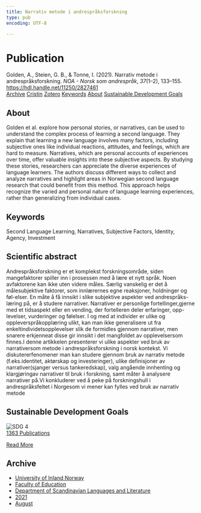 ```yaml
---
title: Narrativ metode i andrespråksforskning
type: pub
encoding: UTF-8

---
```

<h1>Publication</h1>
<article id="csl-bib-container-TJ7DNVIU" class="csl-bib-container">
  <div class="csl-bib-body"> <div class="csl-entry">Golden, A., Steien, G. B., &#38; Tonne, I. (2021). Narrativ metode i andrespråksforskning. <i>NOA - Norsk som andrespråk</i>, <i>37</i>(1–2), 133–155. <a href="https://hdl.handle.net/11250/2827461">https://hdl.handle.net/11250/2827461</a></div> </div>
  <div class="csl-bib-buttons">
    <a href="#taxonomy-article-TJ7DNVIU" alt="archive" class="csl-bib-button">Archive</a>
    <a href="https://app.cristin.no/results/show.jsf?id=1928854" alt="Cristin" class="csl-bib-button">Cristin</a>
    <a href="http://zotero.org/groups/5881554/items/TJ7DNVIU" alt="Zotero" class="csl-bib-button">Zotero</a>
    <a href="#keywords-article-TJ7DNVIU" alt="keywords" class="csl-bib-button">Keywords</a>
    <a href="#about-article-TJ7DNVIU" alt="about_pub" class="csl-bib-button">About</a>
    <a href="#sdg-article-TJ7DNVIU" alt="sdg" class="csl-bib-button">Sustainable Development Goals</a>
  </div>
  <div id="csl-bib-meta-container-TJ7DNVIU"></div>
</article>
<div id="csl-bib-meta-TJ7DNVIU" class="csl-bib-meta">
  <article id="about-article-TJ7DNVIU" class="about_pub-article">
    <h1>About</h1>
    Golden et al. explore how personal stories, or narratives, can be used to understand the complex process of learning a second language. They explain that learning a new language involves many factors, including subjective ones like individual reactions, attitudes, and feelings, which are hard to measure. Narratives, which are personal accounts of experiences over time, offer valuable insights into these subjective aspects. By studying these stories, researchers can appreciate the diverse experiences of language learners. The authors discuss different ways to collect and analyze narratives and highlight areas in Norwegian second language research that could benefit from this method. This approach helps recognize the varied and personal nature of language learning experiences, rather than generalizing from individual cases.
  </article>
  <article id="keywords-article-TJ7DNVIU" class="keywords-article">
    <h1>Keywords</h1>
    Second Language Learning, Narratives, Subjective Factors, Identity, Agency, Investment
  </article>
  <article id="abstract-article-TJ7DNVIU" class="abstract-article">
    <h1>Scientific abstract</h1>
    Andrespråksforskning er et komplekst forskningsområde, siden mangefaktorer  spiller  inn  i  prosessen  med  å  lære  et  nytt  språk.  Noen  avfaktorene kan ikke uten videre måles. Særlig vanskelig er det å målesubjektive faktorer, som innlærernes egne reaksjoner, holdninger og føl-elser. En måte å få innsikt i slike subjektive aspekter ved andrespråks-læring på, er å studere narrativer. Narrativer er personlige fortellinger,gjerne med et tidsaspekt eller en vending, der fortelleren deler erfaringer, opp-levelser, vurderinger og følelser. I og med at individer er ulike og oppleverspråkopplæring ulikt, kan man ikke generalisere ut fra enkeltindividetsopplevelser slik de formidles gjennom narrativer, men snarere erkjenneat disse gir innsikt i det mangfoldet av opplevelsersom finnes.I denne artikkelen presenterer vi ulike aspekter ved bruk av narrativersom  metode  i  andrespråksforskning  i  norsk  kontekst.  Vi  diskutererfenomener man kan studere gjennom bruk av narrativ metode (f.eks.identitet, aktørskap og investeringer), ulike definisjoner av narrativer(sjanger versus tankeredskap), valg angående innhenting og klargjøringav narrativer til bruk i forskning, samt måter å analysere narrativer på.Vi konkluderer ved å peke på forskningshull i andrespråksfeltet i Norgesom vi mener kan fylles ved bruk av narrativ metode
  </article>
  <article id="sdg-article-TJ7DNVIU" class="sdg-article">
    <h1>Sustainable Development Goals</h1>
    <div class="sdg-container"><div id="sdg4" class="sdg">
        <img src="{{< params subfolder >}}images/sdg/sdg04_en.png" class="image" alt="SDG 4">
        <div class="sdg-overlay">
          <a href="{{< params subfolder >}}en/archive/?sdg=4#archive" class="sdg-publication-count"><span>1363</span> Publications</a>
          <p><a href="https://sdgs.un.org/goals/goal4" class="sdg-read-more">Read More</a></p>
        </div>
      </div></div>
  </article>
  <article id="taxonomy-article-TJ7DNVIU" class="taxonomy-article">
    <h1>Archive</h1>
    <ul>
      <li><a href="{{< params subfolder >}}en/archive/?key=3DCRN523">University of Inland Norway</a></li>
      <li><a href="{{< params subfolder >}}en/archive/?key=WYNZA47F">Faculty of Education</a></li>
      <li><a href="{{< params subfolder >}}en/archive/?key=T9U6ILTU">Department of Scandinavian Languages and Literature</a></li>
      <li><a href="{{< params subfolder >}}en/archive/?key=IAPSBJWP">2021</a></li>
      <li><a href="{{< params subfolder >}}en/archive/?key=R92NFA53">August</a></li>
    </ul>
  </article>
</div>
